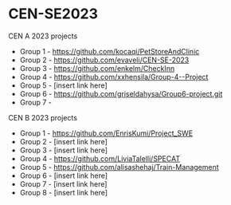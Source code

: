 # CEN-SE2023

CEN A 2023 projects 

* Group 1 - https://github.com/kocaqi/PetStoreAndClinic
* Group 2 - https://github.com/evaveli/CEN-SE-2023
* Group 3 - https://github.com/enkelm/CheckInn
* Group 4 - https://github.com/xxhensila/Group-4--Project
* Group 5 - [insert link here]
* Group 6 - https://github.com/griseldahysa/Group6-project.git
* Group 7 - 

CEN B 2023 projects 

* Group 1 - https://github.com/EnrisKumi/Project_SWE
* Group 2 - [insert link here]
* Group 3 - [insert link here]
* Group 4 - https://github.com/LiviaTalelli/SPECAT
* Group 5 - https://github.com/alisashehaj/Train-Management
* Group 6 - [insert link here]
* Group 7 - [insert link here]
* Group 8 - [insert link here]
